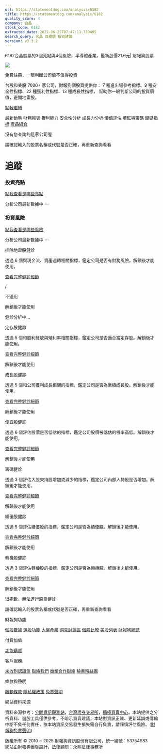 ```yaml
---
url: https://statementdog.com/analysis/6182
title: https://statementdog.com/analysis/6182
quality_score: 4
company: 合晶
stock_code: 6182
extracted_date: 2025-06-25T07:47:11.730495
search_query: 合晶 目標價 投資建議
version: v3.3.2
---
```


6182合晶股票的3個亮點與4個風險，半導體產業，最新股價21.6元| 財報狗股票















![](https://www.facebook.com/tr?id=1265443774131605&ev=PageView&noscript=1)













































































免費註冊，一眼判斷公司值不值得投資

台股和美股 7000+ 家公司，財報狗個股頁提供你：
7 種進出場參考指標、9 種安全性指標、22 種獲利性指標、13 種成長性指標，
幫助你一眼判斷公司的投資價值，避開地雷股。

[點我繼續](/users/sign_up)

[最新動態](/analysis/6182)
[財務報表](/analysis/6182/monthly-revenue)
[獲利能力](/analysis/6182/profit-margin)
[安全性分析](/analysis/6182/financial-structure-ratio)
[成長力分析](/analysis/6182/monthly-revenue-growth-rate)
[價值評估](/analysis/6182/pe)
[董監與籌碼](/analysis/6182/broker-trading)
[關鍵指標](/analysis/6182/long-term-and-short-term-monthly-revenue-yoy)
[產品組合](/analysis/6182/ai-search)

沒有您查詢的這家公司喔

請確認輸入的股票名稱或代號是否正確，再重新查詢看看

# [追蹤](/users/sign_up)

### 投資亮點

[點我查看是哪些亮點](/users/sign_up)

分析公司最新數據中 ⋯

### 投資風險

[點我查看是哪些風險](/users/sign_up)

分析公司最新數據中 ⋯

排除地雷股健診

透過 6 個與現金流、資產週轉相關指標，鑑定公司是否有財務風險。解鎖後才能使用。

[查看完整健診細節](/users/sign_up)

/

不適用

解鎖後才能使用

健診分析中...

定存股健診

透過 5 個和股利發放與殖利率相關指標，鑑定公司是否適合當定存股。解鎖後才能使用。

[查看完整健診細節](/users/sign_up)

解鎖後才能使用

成長股健診

透過 5 個和公司獲利成長相關的指標，鑑定公司是否為業績成長股。解鎖後才能使用。

[查看完整健診細節](/users/sign_up)

解鎖後才能使用

便宜股健診

透過 6 個評估股價是否低估的指標，鑑定公司股價被低估的機率高低。解鎖後才能使用。

[查看完整健診細節](/users/sign_up)

解鎖後才能使用

籌碼健診

透過 3 個評估大股東持股增加或減少的指標，鑑定公司內部人持股是否增加。解鎖後才能使用。

[查看完整健診細節](/users/sign_up)

解鎖後才能使用

績優股健診

透過 5 個評估績優股的指標，鑑定公司是否為績優股。解鎖後才能使用。

[查看完整健診細節](/users/sign_up)

解鎖後才能使用

轉機股健診

透過 3 個評估轉機股的指標，鑑定公司是否為轉機股。解鎖後才能使用。

[查看完整健診細節](/users/sign_up)

解鎖後才能使用

很抱歉，無法進行股票健診

請確認輸入的股票名稱或代號是否正確，再重新查詢看看





財報狗功能

[個股數據](/analysis)
[選股功能](/screeners)
[大盤產業](/taiex)
[洞見討論區](/insight)
[個股比較](/compare/tpe)
[美股列表](/us-stock-list)
[財報狗網誌](/blog/)

付費加值

[功能購買](/pricing)

客戶服務

[未收到認證信](/users/recv_auth_fail)
[聯絡我們](/contact)
[商業合作聯絡](/contact)
[臉書粉絲團](//www.facebook.com/statementdog)

條款與聲明

[服務條款](/law/tos)
[隱私權政策](/law/privacy)
[免責聲明](/law/disclaimer)

網站資料來源

資料來源参考：[公開資訊觀測站](http://mops.twse.com.tw/mops/web/index)，[台灣證券交易所](http://www.tse.com.tw/)，[櫃檯買賣中心](http://www.otc.org.tw/)。本站提供之分析資料、選股工具僅供參考，不暗示買賣建議，本站對資訊正確、更新延誤或傳輸中斷不負任何責任，依本站資訊交易發生損失需自行負責，請謹慎評估風險。([財報狗免責聲明](/law/disclaimer))

版權所有 © 2010 ~ 2025 財報狗資訊股份有限公司，統一編號：53754983  
網站由財報狗團隊設計，法律顧問：永熙法律事務所
